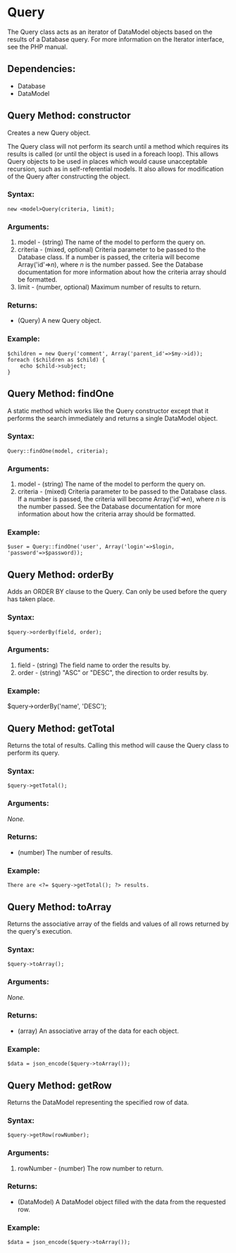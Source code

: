 Query
======================

The Query class acts as an iterator of DataModel objects based on the results of a Database query.  For more information on the Iterator interface, see the PHP manual.

Dependencies:
---------------------------------

- Database
- DataModel

Query Method: constructor
---------------------------------

Creates a new Query object.

The Query class will not perform its search until a method which requires its results is called (or until the object is used in a foreach loop).  This allows Query objects to be used in places which would cause unacceptable recursion, such as in self-referential models.  It also allows for modification of the Query after constructing the object.

### Syntax:

	new <model>Query(criteria, limit);

### Arguments:

1. model    - (string) The name of the model to perform the query on.
2. criteria - (mixed, optional) Criteria parameter to be passed to the Database class.  If a number is passed, the criteria will become Array('id'=>*n*), where *n* is the number passed.  See the Database documentation for more information about how the criteria array should be formatted.  
3. limit    - (number, optional) Maximum number of results to return.

### Returns:

- (Query) A new Query object.

### Example:

	$children = new Query('comment', Array('parent_id'=>$my->id));
	foreach ($children as $child) {
		echo $child->subject;
	}


Query Method: findOne
---------------------------------

A static method which works like the Query constructor except that it performs the search immediately and returns a single DataModel object.

### Syntax:

	Query::findOne(model, criteria);

### Arguments:

1. model    - (string) The name of the model to perform the query on.
2. criteria - (mixed)  Criteria parameter to be passed to the Database class.  If a number is passed, the criteria will become Array('id'=>*n*), where *n* is the number passed.  See the Database documentation for more information about how the criteria array should be formatted.

### Example:

    $user = Query::findOne('user', Array('login'=>$login, 'password'=>$password));


Query Method: orderBy
---------------------------------

Adds an ORDER BY clause to the Query.  Can only be used before the query has taken place.

### Syntax:

	$query->orderBy(field, order);

### Arguments:

1. field - (string) The field name to order the results by.
2. order - (string) "ASC" or "DESC", the direction to order results by.

### Example:

   $query->orderBy('name', 'DESC');


Query Method: getTotal
---------------------------------

Returns the total of results.  Calling this method will cause the Query class to perform its query.

### Syntax:

	$query->getTotal();

### Arguments:

*None.*

### Returns:

- (number) The number of results.

### Example:

	There are <?= $query->getTotal(); ?> results.


Query Method: toArray
---------------------------------

Returns the associative array of the fields and values of all rows returned by the query's execution.

### Syntax:

	$query->toArray();

### Arguments:

*None.*

### Returns:

- (array) An associative array of the data for each object.

### Example:

	$data = json_encode($query->toArray());

Query Method: getRow
---------------------------------

Returns the DataModel representing the specified row of data.

### Syntax:

	$query->getRow(rowNumber);

### Arguments:

1. rowNumber - (number) The row number to return.

### Returns:

- (DataModel) A DataModel object filled with the data from the requested row.

### Example:

	$data = json_encode($query->toArray());

